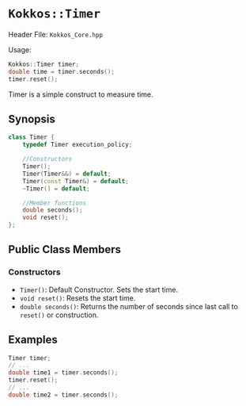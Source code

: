 # `Kokkos::Timer`

Header File: `Kokkos_Core.hpp`

Usage: 
```c++
Kokkos::Timer timer;
double time = timer.seconds();
timer.reset();
```

Timer is a simple construct to measure time. 

## Synopsis 
```c++
class Timer {
    typedef Timer execution_policy;

    //Constructors
    Timer();
    Timer(Timer&&) = default;
    Timer(const Timer&) = default;
    ~Timer() = default;

    //Member functions
    double seconds(); 
    void reset();
};
```

## Public Class Members

### Constructors
 
 * `Timer()`: Default Constructor. Sets the start time. 
 * `void reset()`: Resets the start time. 
 * `double seconds()`: Returns the number of seconds since last call to `reset()` or construction. 
  
## Examples

```c++
Timer timer;
// ...
double time1 = timer.seconds();
timer.reset();
// ...
double time2 = timer.seconds();
```
